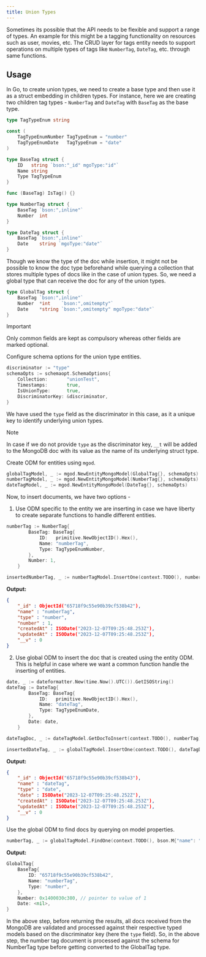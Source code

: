 ```yaml
---
title: Union Types
---
```

Sometimes its possible that the API needs to be flexible and support a range of types. An example for this might be a tagging functionality on resources such as user, movies, etc. The CRUD layer for tags entity needs to support operations on multiple types of tags like `NumberTag`, `DateTag`, etc. through same functions.

## Usage

In Go, to create union types, we need to create a base type and then use it as a struct embedding in children types. For instance, here we are creating two children tag types - `NumberTag` and `DateTag` with `BaseTag` as the base type.
```go
type TagTypeEnum string

const (
	TagTypeEnumNumber TagTypeEnum = "number"
	TagTypeEnumDate   TagTypeEnum = "date"
)

type BaseTag struct {
	ID   string `bson:"_id" mgoType:"id"`
	Name string
	Type TagTypeEnum
}

func (BaseTag) IsTag() {}

type NumberTag struct {
	BaseTag `bson:",inline"`
	Number  int
}

type DateTag struct {
	BaseTag `bson:",inline"`
	Date    string `mgoType:"date"`
}
```

Though we know the type of the doc while insertion, it might not be possible to know the doc type beforehand while querying a collection that stores multiple types of docs like in the case of union types. So, we need a global type that can receive the doc for any of the union types.
```go
type GlobalTag struct {
	BaseTag `bson:",inline"`
	Number  *int    `bson:",omitempty"`
	Date    *string `bson:",omitempty" mgoType:"date"`
}
```
> [!IMPORTANT]
> Only common fields are kept as compulsory whereas other fields are marked optional.

Configure schema options for the union type entities.
```go
discriminator := "type"
schemaOpts := schemaopt.SchemaOptions{
	Collection:       "unionTest",
	Timestamps:       true,
	IsUnionType:      true,
	DiscriminatorKey: &discriminator,
}
```
We have used the `type` field as the discriminator in this case, as it a unique key to identify underlying union types.

> [!NOTE]
> In case if we do not provide `type` as the discriminator key, `__t` will be added to the MongoDB doc with its value as the name of its underlying struct type.

Create ODM for entities using `mgod`.
```go
globalTagModel, _ := mgod.NewEntityMongoModel(GlobalTag{}, schemaOpts)
numberTagModel, _ := mgod.NewEntityMongoModel(NumberTag{}, schemaOpts)
dateTagModel, _ := mgod.NewEntityMongoModel(DateTag{}, schemaOpts)
```

Now, to insert documents, we have two options -
1. Use ODM specific to the entity we are inserting in case we have liberty to create separate functions to handle different entities.
```go
numberTag := NumberTag{
		BaseTag: BaseTag{
			ID:   primitive.NewObjectID().Hex(),
			Name: "numberTag",
			Type: TagTypeEnumNumber,
		},
		Number: 1,
	}

insertedNumberTag, _ := numberTagModel.InsertOne(context.TODO(), numberTag)
```

**Output:**
```json
{
	"_id" : ObjectId("65718f9c55e90b39cf538b42"),
	"name" : "numberTag",
	"type" : "number",
	"number" : 1,
	"createdAt" : ISODate("2023-12-07T09:25:48.253Z"),
	"updatedAt" : ISODate("2023-12-07T09:25:48.253Z"),
	"__v" : 0
}
```

2. Use global ODM to insert the doc that is created using the entity ODM. This is helpful in case where we want a common function handle the inserting of entities.
```go
date, _ := dateformatter.New(time.Now().UTC()).GetISOString()
dateTag := DateTag{
		BaseTag: BaseTag{
			ID:   primitive.NewObjectID().Hex(),
			Name: "dateTag",
			Type: TagTypeEnumDate,
		},
		Date: date,
	}

dateTagDoc, _ := dateTagModel.GetDocToInsert(context.TODO(), numberTag)

insertedDateTag, _ := globalTagModel.InsertOne(context.TODO(), dateTagDoc)
```

**Output:**
```json
{
	"_id" : ObjectId("65718f9c55e90b39cf538b43"),
	"name" : "dateTag",
	"type" : "date",
	"date" : ISODate("2023-12-07T09:25:48.252Z"),
	"createdAt" : ISODate("2023-12-07T09:25:48.253Z"),
	"updatedAt" : ISODate("2023-12-07T09:25:48.253Z"),
	"__v" : 0
}
```

Use the global ODM to find docs by querying on model properties.
```go
numberTag, _ := globalTagModel.FindOne(context.TODO(), bson.M{"name": "numberTag"})
```

**Output:**
```go
GlobalTag{
	BaseTag{
		ID: "65718f9c55e90b39cf538b42",
		Name: "numberTag",
		Type: "number",
	},
	Number: 0x1400030c380, // pointer to value of 1
	Date: <nil>,
}
```
In the above step, before returning the results, all docs received from the MongoDB are validated and processed against their respective typed models based on the discriminator key (here the `type` field). So, in the above step, the number tag document is processed against the schema for NumberTag type before getting converted to the GlobalTag type.